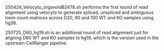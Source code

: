 250424_Velocyto_organoidB2478.sh performs the first round of read alignment using velocyto to generate spliced, unspliced and ambiguous loom count matrices across D20, 60 and 100 WT and KO samples using hg38.

250725_D60_hg19.sh is an additional round of read alignment just for aligning D60 WT and KO samples to hg19, which is the version used in the upstream CellRanger pipeline.
